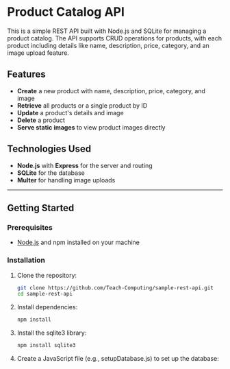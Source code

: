 # Product Catalog API

This is a simple REST API built with Node.js and SQLite for managing a product catalog. The API supports CRUD operations for products, with each product including details like name, description, price, category, and an image upload feature.

## Features

- **Create** a new product with name, description, price, category, and image
- **Retrieve** all products or a single product by ID
- **Update** a product's details and image
- **Delete** a product
- **Serve static images** to view product images directly

## Technologies Used

- **Node.js** with **Express** for the server and routing
- **SQLite** for the database
- **Multer** for handling image uploads

---

## Getting Started

### Prerequisites

- [Node.js](https://nodejs.org) and npm installed on your machine

### Installation

1. Clone the repository:
   ```bash
   git clone https://github.com/Teach-Computing/sample-rest-api.git
   cd sample-rest-api
2. Install dependencies:
   ```bash
   npm install
3. Install the sqlite3 library:
   ```bash
   npm install sqlite3

5. Create a JavaScript file (e.g., setupDatabase.js) to set up the database:
   


